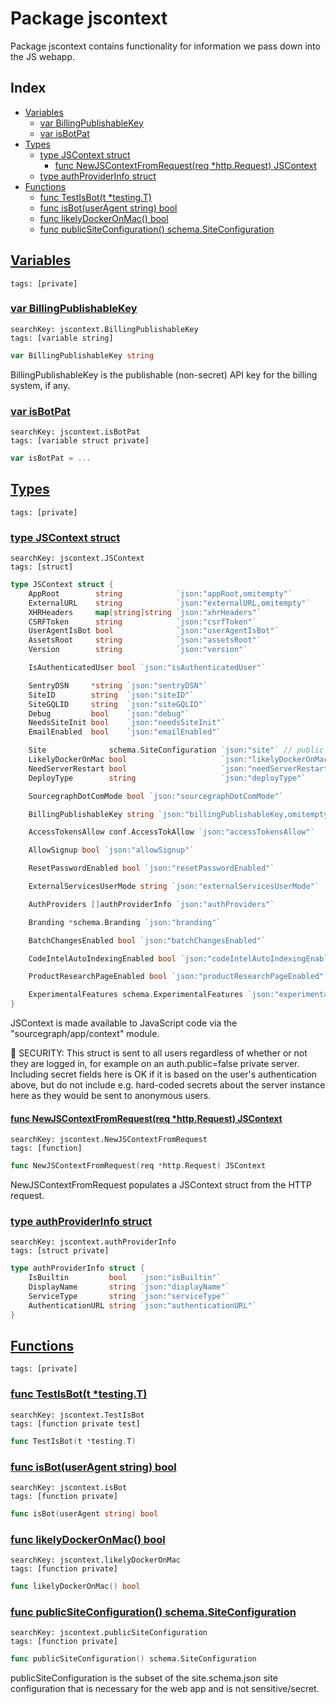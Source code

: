 # Package jscontext

Package jscontext contains functionality for information we pass down into the JS webapp. 

## Index

* [Variables](#var)
    * [var BillingPublishableKey](#BillingPublishableKey)
    * [var isBotPat](#isBotPat)
* [Types](#type)
    * [type JSContext struct](#JSContext)
        * [func NewJSContextFromRequest(req *http.Request) JSContext](#NewJSContextFromRequest)
    * [type authProviderInfo struct](#authProviderInfo)
* [Functions](#func)
    * [func TestIsBot(t *testing.T)](#TestIsBot)
    * [func isBot(userAgent string) bool](#isBot)
    * [func likelyDockerOnMac() bool](#likelyDockerOnMac)
    * [func publicSiteConfiguration() schema.SiteConfiguration](#publicSiteConfiguration)


## <a id="var" href="#var">Variables</a>

```
tags: [private]
```

### <a id="BillingPublishableKey" href="#BillingPublishableKey">var BillingPublishableKey</a>

```
searchKey: jscontext.BillingPublishableKey
tags: [variable string]
```

```Go
var BillingPublishableKey string
```

BillingPublishableKey is the publishable (non-secret) API key for the billing system, if any. 

### <a id="isBotPat" href="#isBotPat">var isBotPat</a>

```
searchKey: jscontext.isBotPat
tags: [variable struct private]
```

```Go
var isBotPat = ...
```

## <a id="type" href="#type">Types</a>

```
tags: [private]
```

### <a id="JSContext" href="#JSContext">type JSContext struct</a>

```
searchKey: jscontext.JSContext
tags: [struct]
```

```Go
type JSContext struct {
	AppRoot        string            `json:"appRoot,omitempty"`
	ExternalURL    string            `json:"externalURL,omitempty"`
	XHRHeaders     map[string]string `json:"xhrHeaders"`
	CSRFToken      string            `json:"csrfToken"`
	UserAgentIsBot bool              `json:"userAgentIsBot"`
	AssetsRoot     string            `json:"assetsRoot"`
	Version        string            `json:"version"`

	IsAuthenticatedUser bool `json:"isAuthenticatedUser"`

	SentryDSN     *string `json:"sentryDSN"`
	SiteID        string  `json:"siteID"`
	SiteGQLID     string  `json:"siteGQLID"`
	Debug         bool    `json:"debug"`
	NeedsSiteInit bool    `json:"needsSiteInit"`
	EmailEnabled  bool    `json:"emailEnabled"`

	Site              schema.SiteConfiguration `json:"site"` // public subset of site configuration
	LikelyDockerOnMac bool                     `json:"likelyDockerOnMac"`
	NeedServerRestart bool                     `json:"needServerRestart"`
	DeployType        string                   `json:"deployType"`

	SourcegraphDotComMode bool `json:"sourcegraphDotComMode"`

	BillingPublishableKey string `json:"billingPublishableKey,omitempty"`

	AccessTokensAllow conf.AccessTokAllow `json:"accessTokensAllow"`

	AllowSignup bool `json:"allowSignup"`

	ResetPasswordEnabled bool `json:"resetPasswordEnabled"`

	ExternalServicesUserMode string `json:"externalServicesUserMode"`

	AuthProviders []authProviderInfo `json:"authProviders"`

	Branding *schema.Branding `json:"branding"`

	BatchChangesEnabled bool `json:"batchChangesEnabled"`

	CodeIntelAutoIndexingEnabled bool `json:"codeIntelAutoIndexingEnabled"`

	ProductResearchPageEnabled bool `json:"productResearchPageEnabled"`

	ExperimentalFeatures schema.ExperimentalFeatures `json:"experimentalFeatures"`
}
```

JSContext is made available to JavaScript code via the "sourcegraph/app/context" module. 

🚨 SECURITY: This struct is sent to all users regardless of whether or not they are logged in, for example on an auth.public=false private server. Including secret fields here is OK if it is based on the user's authentication above, but do not include e.g. hard-coded secrets about the server instance here as they would be sent to anonymous users. 

#### <a id="NewJSContextFromRequest" href="#NewJSContextFromRequest">func NewJSContextFromRequest(req *http.Request) JSContext</a>

```
searchKey: jscontext.NewJSContextFromRequest
tags: [function]
```

```Go
func NewJSContextFromRequest(req *http.Request) JSContext
```

NewJSContextFromRequest populates a JSContext struct from the HTTP request. 

### <a id="authProviderInfo" href="#authProviderInfo">type authProviderInfo struct</a>

```
searchKey: jscontext.authProviderInfo
tags: [struct private]
```

```Go
type authProviderInfo struct {
	IsBuiltin         bool   `json:"isBuiltin"`
	DisplayName       string `json:"displayName"`
	ServiceType       string `json:"serviceType"`
	AuthenticationURL string `json:"authenticationURL"`
}
```

## <a id="func" href="#func">Functions</a>

```
tags: [private]
```

### <a id="TestIsBot" href="#TestIsBot">func TestIsBot(t *testing.T)</a>

```
searchKey: jscontext.TestIsBot
tags: [function private test]
```

```Go
func TestIsBot(t *testing.T)
```

### <a id="isBot" href="#isBot">func isBot(userAgent string) bool</a>

```
searchKey: jscontext.isBot
tags: [function private]
```

```Go
func isBot(userAgent string) bool
```

### <a id="likelyDockerOnMac" href="#likelyDockerOnMac">func likelyDockerOnMac() bool</a>

```
searchKey: jscontext.likelyDockerOnMac
tags: [function private]
```

```Go
func likelyDockerOnMac() bool
```

### <a id="publicSiteConfiguration" href="#publicSiteConfiguration">func publicSiteConfiguration() schema.SiteConfiguration</a>

```
searchKey: jscontext.publicSiteConfiguration
tags: [function private]
```

```Go
func publicSiteConfiguration() schema.SiteConfiguration
```

publicSiteConfiguration is the subset of the site.schema.json site configuration that is necessary for the web app and is not sensitive/secret. 

